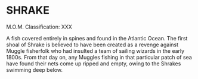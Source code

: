 # SHRAKE  
M.O.M. Classification: XXX  
  
A fish covered entirely in spines and found in the Atlantic Ocean. The first shoal of Shrake is believed to have been created as a revenge against Muggle fisherfolk who had insulted a team of sailing wizards in the early 1800s. From that day on, any Muggles fishing in that particular patch of sea have found their nets come up ripped and empty, owing to the Shrakes swimming deep below.  
  
